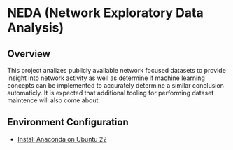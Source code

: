 # NEDA (Network Exploratory Data Analysis)

## Overview

This project analizes publicly available network focused datasets to provide
insight into network activity as well as determine if machine learning concepts
can be implemented to accurately determine a similar conclusion automaticly. It
is expected that additional tooling for performing dataset maintence will also
come about.

## Environment Configuration

* [Install Anaconda on Ubuntu 22](docs/anaconda_ubuntu_22.md) 
